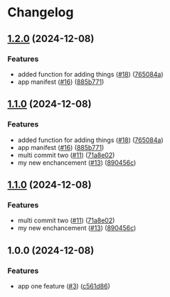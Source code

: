 # Changelog

## [1.2.0](https://github.com/TRReeve/release-experiment/compare/v1.1.0...v1.2.0) (2024-12-08)


### Features

* added function for adding things ([#18](https://github.com/TRReeve/release-experiment/issues/18)) ([765084a](https://github.com/TRReeve/release-experiment/commit/765084a8901bae67d2a5798803303d54d3b75dd1))
* app manifest ([#16](https://github.com/TRReeve/release-experiment/issues/16)) ([885b771](https://github.com/TRReeve/release-experiment/commit/885b771ad664e8fd4b4eccd1efe242bbb79729cd))

## [1.1.0](https://github.com/TRReeve/release-experiment/compare/v1.0.0...v1.1.0) (2024-12-08)


### Features

* added function for adding things ([#18](https://github.com/TRReeve/release-experiment/issues/18)) ([765084a](https://github.com/TRReeve/release-experiment/commit/765084a8901bae67d2a5798803303d54d3b75dd1))
* app manifest ([#16](https://github.com/TRReeve/release-experiment/issues/16)) ([885b771](https://github.com/TRReeve/release-experiment/commit/885b771ad664e8fd4b4eccd1efe242bbb79729cd))
* multi commit two ([#11](https://github.com/TRReeve/release-experiment/issues/11)) ([71a8e02](https://github.com/TRReeve/release-experiment/commit/71a8e02b7514bfcb41ea17267dd3e88e6da5b8eb))
* my new enchancement ([#13](https://github.com/TRReeve/release-experiment/issues/13)) ([890456c](https://github.com/TRReeve/release-experiment/commit/890456c59bb6a51a6858ad3403be8581ff37b4db))

## [1.1.0](https://github.com/TRReeve/release-experiment/compare/v1.0.0...v1.1.0) (2024-12-08)


### Features

* multi commit two ([#11](https://github.com/TRReeve/release-experiment/issues/11)) ([71a8e02](https://github.com/TRReeve/release-experiment/commit/71a8e02b7514bfcb41ea17267dd3e88e6da5b8eb))
* my new enchancement ([#13](https://github.com/TRReeve/release-experiment/issues/13)) ([890456c](https://github.com/TRReeve/release-experiment/commit/890456c59bb6a51a6858ad3403be8581ff37b4db))

## 1.0.0 (2024-12-08)


### Features

* app one feature ([#3](https://github.com/TRReeve/release-experiment/issues/3)) ([c561d86](https://github.com/TRReeve/release-experiment/commit/c561d86140cab358dd9a9a0bcd892e3ed4ed8ac4))
